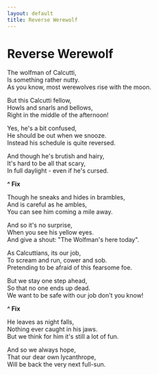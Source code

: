 ```yaml
---
layout: default
title: Reverse Werewolf
---
```


# Reverse Werewolf

The wolfman of Calcutti,  
Is something rather nutty.  
As you know, most werewolves rise with the moon.

But this Calcutti fellow,  
Howls and snarls and bellows,  
Right in the middle of the afternoon!

Yes, he's a bit confused,  
He should be out when we snooze.  
Instead his schedule is quite reversed.

And though he's brutish and hairy,  
It's hard to be all that scary,  
In full daylight - even if he's cursed.

**^ Fix**

Though he sneaks and hides in brambles,  
And is careful as he ambles,  
You can see him coming a mile away.

And so it's no surprise,  
When you see his yellow eyes.  
And give a shout: "The Wolfman's here today".

As Calcuttians, its our job,  
To scream and run, cower and sob.  
Pretending to be afraid of this fearsome foe.

But we stay one step ahead,  
So that no one ends up dead.  
We want to be safe with our job don't you know!

**^ Fix**

He leaves as night falls,  
Nothing ever caught in his jaws.  
But we think for him it's still a lot of fun.

And so we always hope,  
That our dear own lycanthrope,  
Will be back the very next full-sun.
